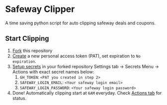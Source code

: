 # Safeway Clipper

A time saving python script for auto clipping safeway deals and coupons.

## Start Clipping

1. [Fork](https://github.com/shadowwalker/safeway-clipper/fork) this repository
2. [Create](https://github.com/settings/tokens/new) a new personal access token (PAT), set expiration to `No expiration`.
3. [Setup secrets](../../settings) in your forked repository Settings tab -> Secrets Menu -> Actions with exact secret names below:
   1. `GH_TOKEN`: `<PAT you created in step 2>`
   2. `SAFEWAY_LOGIN_EMAIL`: `<Your safeway login email>`
   3. `SAFEWAY_LOGIN_PASSWORD`: `<Your safeway login password>`
4. Done! Automatically clipping start at `6AM` everyday. Check [Actions tab](../../actions/workflows/run-safeway-clipper.yml) for status.
